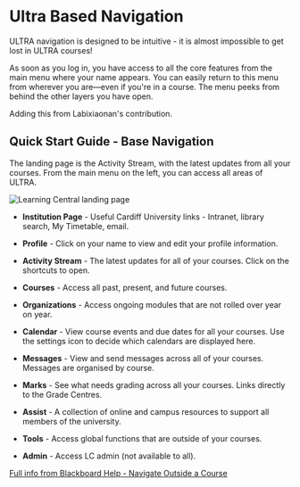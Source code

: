 # Ultra Based Navigation

ULTRA navigation is designed to be intuitive - it is almost impossible to get lost in ULTRA courses!

As soon as you log in, you have access to all the core features from the main menu where your name appears. You can easily return to this menu from wherever you are—even if you're in a course. The menu peeks from behind the other layers you have open.

Adding this from Labixiaonan's contribution.

## Quick Start Guide - Base Navigation 

The landing page is the Activity Stream, with the latest updates from all your courses. From the main menu on the left, you can access all areas of ULTRA.

![Learning Central landing page](https://xerte.cardiff.ac.uk/USER-FILES/18321-wdmsev-site/media/image(50).png)

- **Institution Page** - Useful Cardiff University links - Intranet, library search, My Timetable, email. 

- **Profile** - Click on your name to view and edit your profile information.

- **Activity Stream** - The latest updates for all of your courses. Click on the shortcuts to open.

- **Courses** - Access all past, present, and future courses.

- **Organizations** - Access ongoing modules that are not rolled over year on year. 

- **Calendar** - View course events and due dates for all your courses. Use the settings icon to decide which calendars are displayed here. 

- **Messages** - View and send messages across all of your courses. Messages are organised by course. 

- **Marks** - See what needs grading across all your courses. Links directly to the Grade Centres.

- **Assist** - A collection of online and campus resources to support all members of the university.

- **Tools** - Access global functions that are outside of your courses. 

- **Admin** - Access LC admin (not available to all).

[Full info from Blackboard Help - Navigate Outside a Course](https://help.blackboard.com/Learn/Instructor/Ultra/Getting_Started/Navigate_Outside_a_Course)
